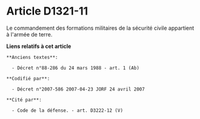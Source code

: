 # Article D1321-11

Le commandement des formations militaires de la sécurité civile appartient à l'armée de terre.

**Liens relatifs à cet article**

	**Anciens textes**:

	  - Décret n°88-286 du 24 mars 1988 - art. 1 (Ab)

	**Codifié par**:

	  - Décret n°2007-586 2007-04-23 JORF 24 avril 2007

	**Cité par**:

	  - Code de la défense. - art. D3222-12 (V)

